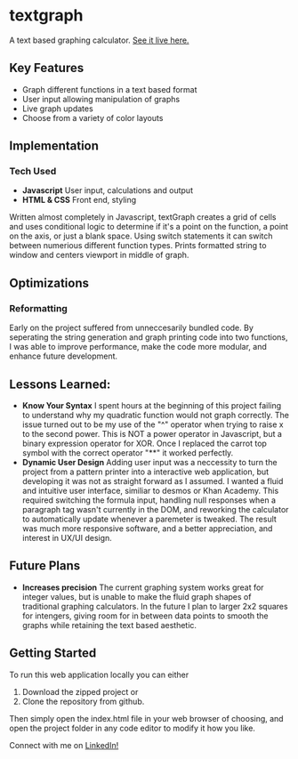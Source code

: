 # textgraph
A text based graphing calculator. [See it live here.](https://augustgrantham.github.io/textgraph/)


## Key Features

- Graph different functions in a text based format
- User input allowing manipulation of graphs
- Live graph updates
- Choose from a variety of color layouts

## Implementation

### Tech Used
- **Javascript** User input, calculations and output
- **HTML & CSS** Front end, styling

Written almost completely in Javascript, textGraph creates a grid of cells and uses conditional logic to determine if it's a point on the function, a point on the axis, or just a blank space. Using switch statements it can switch between numerious different function types. Prints formatted string to window and centers viewport in middle of graph.

## Optimizations

### Reformatting
Early on the project suffered from unneccesarily bundled code. By seperating the string generation and graph printing code into two functions, I was able to improve performance, make the code more modular, and enhance future development.

## Lessons Learned:

- **Know Your Syntax** I spent hours at the beginning of this project failing to understand why my quadratic function would not graph correctly. The issue turned out to be my use of the "^" operator when trying to raise x to the second power. This is NOT a power operator in Javascript, but a binary expression operator for XOR. Once I replaced the carrot top symbol with the correct operator "**" it worked perfectly.
- **Dynamic User Design** Adding user input was a neccessity to turn the project from a pattern printer into a interactive web application, but developing it was not as straight forward as I assumed. I wanted a fluid and intuitive user interface, similiar to desmos or Khan Academy. This required switching the formula input, handling null responses when a paragraph tag wasn't currently in the DOM, and reworking the calculator to automatically update whenever a paremeter is tweaked. The result was much more responsive software, and a better appreciation, and interest in UX/UI design.

## Future Plans

- **Increases precision** The current graphing system works great for integer values, but is unable to make the fluid graph shapes of traditional graphing calculators. In the future I plan to larger 2x2 squares for intengers, giving room for in between data points to smooth the graphs while retaining the text based aesthetic.
## Getting Started
To run this web application locally you can either 

1. Download the zipped project 
or 
2. Clone the repository from github.

Then simply open the index.html file in your web browser of choosing, and open the project folder in any code editor to modify it how you like.

Connect with me on [LinkedIn!](https://www.linkedin.com/in/august-grantham-364a3b2b3?lipi=urn%3Ali%3Apage%3Ad_flagship3_profile_view_base_contact_details%3BmOSoKcrrTw6070%2B6LXdcMQ%3D%3D)

